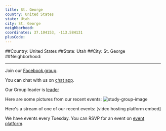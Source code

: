 ```yaml
---
title: St. George
country: United States
state: Utah
city: St. George
neighborhood: 
coordinates: 37.104153, -113.584131
plusCode:
---
```


##Country: United States
##State: Utah
##City: St. George
##Neighborhood: 
*****
Join our [Facebook group](https://www.facebook.com/groups/free.code.camp.saint.george).

You can chat with us on [chat app]().

Our Group leader is [leader]()

Here are some pictures from our recent events:
![study-group-image]()

Here's a stream of one of our recent events:
[video hosting platform embed]

We have events every Tuesday. You can RSVP for an event on [event platform]().
